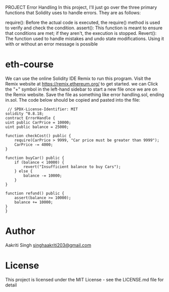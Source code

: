 PROJECT
Error Handling
In this project, I'll just go over the three primary functions that Solidity uses to handle errors. They are as follows:

require(): Before the actual code is executed, the require() method is used to verify and check the condition.
assert(): This function is meant to ensure that conditions are met; if they aren't, the execution is stopped.
Revert(): The function used to handle mistakes and undo state modifications. Using it with or without an error message is possible

# eth-course
We can use the online Solidity IDE Remix to run this program. Visit the Remix website at https://remix.ethereum.org/ to get started.
we can Click the "+" symbol in the left-hand sidebar to start a new file once we are on the Remix website. Save the file as something like error handling.sol, ending in.sol. The code below should be copied and pasted into the file:

     // SPDX-License-Identifier: MIT
    solidity ^0.8.18;
    contract ErrorHandle {
    uint public CarPrice = 10000;
    uint public balance = 25000;

    function checkCost() public {
        require(CarPrice > 9999, "Car price must be greater than 9999");
        CarPrice -= 4000;
    }

    function buyCar() public {
        if (balance < 10000) {
            revert("Insufficient balance to buy Cars");
        } else {
            balance -= 10000;
        }
    }

    function refund() public {
        assert(balance >= 10000);
        balance += 10000;
    }
    }


# Author
Aakriti Singh singhaakriti203@gmail.com

# License
This project is licensed under the MIT License - see the LICENSE.md file for detail

